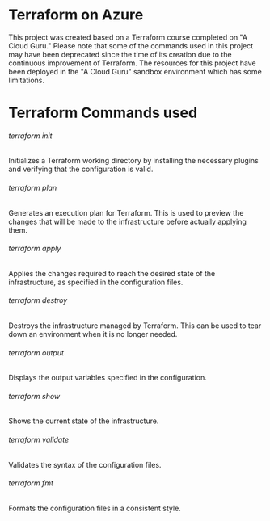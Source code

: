 # Terraform on Azure

This project was created based on a Terraform course completed on "A Cloud Guru." Please note that some of the commands used in this project may have been deprecated since the time of its creation due to the continuous improvement of Terraform. The resources for this project have been deployed in the "A Cloud Guru" sandbox environment which has some limitations.

# Terraform Commands used

###### terraform init 
Initializes a Terraform working directory by installing the necessary plugins and verifying that the configuration is valid.

###### terraform plan 
Generates an execution plan for Terraform. This is used to preview the changes that will be made to the infrastructure before actually applying them.

###### terraform apply
Applies the changes required to reach the desired state of the infrastructure, as specified in the configuration files.

###### terraform destroy 
Destroys the infrastructure managed by Terraform. This can be used to tear down an environment when it is no longer needed.

###### terraform output 
Displays the output variables specified in the configuration.

###### terraform show 
Shows the current state of the infrastructure.

###### terraform validate 
Validates the syntax of the configuration files.

###### terraform fmt 
Formats the configuration files in a consistent style.
